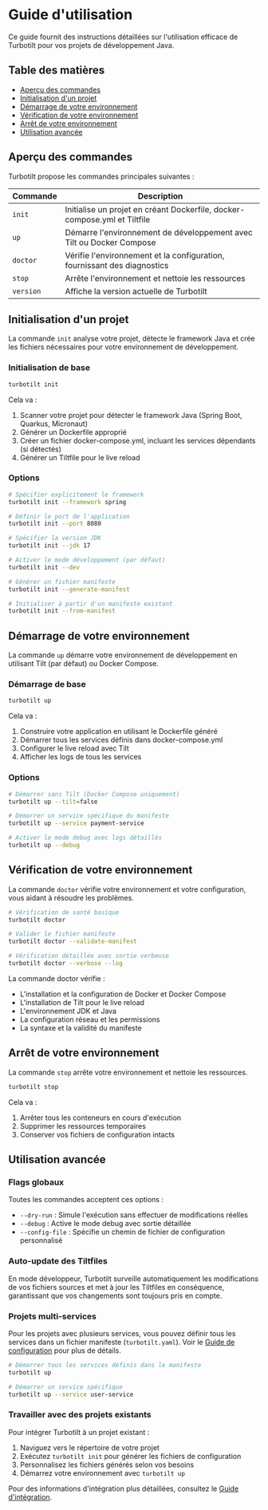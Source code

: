 # Guide d'utilisation

Ce guide fournit des instructions détaillées sur l'utilisation efficace de Turbotilt pour vos projets de développement Java.

## Table des matières

- [Aperçu des commandes](#aperçu-des-commandes)
- [Initialisation d'un projet](#initialisation-dun-projet)
- [Démarrage de votre environnement](#démarrage-de-votre-environnement)
- [Vérification de votre environnement](#vérification-de-votre-environnement)
- [Arrêt de votre environnement](#arrêt-de-votre-environnement)
- [Utilisation avancée](#utilisation-avancée)

## Aperçu des commandes

Turbotilt propose les commandes principales suivantes :

| Commande | Description |
|----------|-------------|
| `init`   | Initialise un projet en créant Dockerfile, docker-compose.yml et Tiltfile |
| `up`     | Démarre l'environnement de développement avec Tilt ou Docker Compose |
| `doctor` | Vérifie l'environnement et la configuration, fournissant des diagnostics |
| `stop`   | Arrête l'environnement et nettoie les ressources |
| `version`| Affiche la version actuelle de Turbotilt |

## Initialisation d'un projet

La commande `init` analyse votre projet, détecte le framework Java et crée les fichiers nécessaires pour votre environnement de développement.

### Initialisation de base

```bash
turbotilt init
```

Cela va :
1. Scanner votre projet pour détecter le framework Java (Spring Boot, Quarkus, Micronaut)
2. Générer un Dockerfile approprié
3. Créer un fichier docker-compose.yml, incluant les services dépendants (si détectés)
4. Générer un Tiltfile pour le live reload

### Options

```bash
# Spécifier explicitement le framework
turbotilt init --framework spring

# Définir le port de l'application
turbotilt init --port 8080

# Spécifier la version JDK
turbotilt init --jdk 17

# Activer le mode développement (par défaut)
turbotilt init --dev

# Générer un fichier manifeste
turbotilt init --generate-manifest

# Initialiser à partir d'un manifeste existant
turbotilt init --from-manifest
```

## Démarrage de votre environnement

La commande `up` démarre votre environnement de développement en utilisant Tilt (par défaut) ou Docker Compose.

### Démarrage de base

```bash
turbotilt up
```

Cela va :
1. Construire votre application en utilisant le Dockerfile généré
2. Démarrer tous les services définis dans docker-compose.yml
3. Configurer le live reload avec Tilt
4. Afficher les logs de tous les services

### Options

```bash
# Démarrer sans Tilt (Docker Compose uniquement)
turbotilt up --tilt=false

# Démarrer un service spécifique du manifeste
turbotilt up --service payment-service

# Activer le mode debug avec logs détaillés
turbotilt up --debug
```

## Vérification de votre environnement

La commande `doctor` vérifie votre environnement et votre configuration, vous aidant à résoudre les problèmes.

```bash
# Vérification de santé basique
turbotilt doctor

# Valider le fichier manifeste
turbotilt doctor --validate-manifest

# Vérification détaillée avec sortie verbeuse
turbotilt doctor --verbose --log
```

La commande doctor vérifie :
- L'installation et la configuration de Docker et Docker Compose
- L'installation de Tilt pour le live reload
- L'environnement JDK et Java
- La configuration réseau et les permissions
- La syntaxe et la validité du manifeste

## Arrêt de votre environnement

La commande `stop` arrête votre environnement et nettoie les ressources.

```bash
turbotilt stop
```

Cela va :
1. Arrêter tous les conteneurs en cours d'exécution
2. Supprimer les ressources temporaires
3. Conserver vos fichiers de configuration intacts

## Utilisation avancée

### Flags globaux

Toutes les commandes acceptent ces options :

- `--dry-run` : Simule l'exécution sans effectuer de modifications réelles
- `--debug` : Active le mode debug avec sortie détaillée
- `--config-file` : Spécifie un chemin de fichier de configuration personnalisé

### Auto-update des Tiltfiles

En mode développeur, Turbotilt surveille automatiquement les modifications de vos fichiers sources et met à jour les Tiltfiles en conséquence, garantissant que vos changements sont toujours pris en compte.

### Projets multi-services

Pour les projets avec plusieurs services, vous pouvez définir tous les services dans un fichier manifeste (`turbotilt.yaml`). Voir le [Guide de configuration](./configuration.fr.md) pour plus de détails.

```bash
# Démarrer tous les services définis dans le manifeste
turbotilt up

# Démarrer un service spécifique
turbotilt up --service user-service
```

### Travailler avec des projets existants

Pour intégrer Turbotilt à un projet existant :

1. Naviguez vers le répertoire de votre projet
2. Exécutez `turbotilt init` pour générer les fichiers de configuration
3. Personnalisez les fichiers générés selon vos besoins
4. Démarrez votre environnement avec `turbotilt up`

Pour des informations d'intégration plus détaillées, consultez le [Guide d'intégration](./integration.fr.md).

